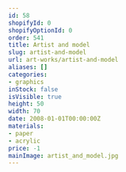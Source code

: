 ```yaml
---
id: 58
shopifyId: 0
shopifyOptionId: 0
order: 541
title: Artist and model
slug: artist-and-model
url: art-works/artist-and-model
aliases: []
categories:
- graphics
inStock: false
isVisible: true
height: 50
width: 70
date: 2008-01-01T00:00:00Z
materials:
- paper
- acrylic
price: -1
mainImage: artist_and_model.jpg
---
```

